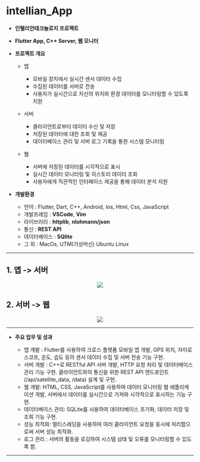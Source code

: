 # intellian_App

* __인텔리안테크놀로지 프로젝트__   
* __Flutter App, C++ Server, 웹 모니터__

* __프로젝트 개요__
  * 앱
    * 모바일 장치에서 실시간 센서 데이터 수집
    * 수집된 데이터를 서버로 전송
    * 사용자가 실시간으로 자신의 위치와 환경 데이터를 모니터링할 수 있도록 지원
  
  * 서버
    * 클라이언트로부터 데이터 수신 및 저장
    * 저장된 데이터에 대한 조회 및 제공
    * 데이터베이스 관리 및 서버 로그 기록을 통한 시스템 모니터링
  
  * 웹
    * 서버에 저장된 데이터를 시각적으로 표시
    * 실시간 데이터 모니터링 및 히스토리 데이터 조회
    * 사용자에게 직관적인 인터페이스 제공을 통해 데이터 분석 지원

* __개발환경__
   
  * 언어 : Flutter, Dart, C++, Android, Ios, Html, Css, JavaScript
  * 개발프레임 : __VSCode__, __Vim__
  * 라이브러리 : __httplib__, __nlohmann/json__
  * 통신 : __REST API__
  * 데이터베이스 : __SQlite__
  * 그 외 : MacOs, UTM(가상머신) Ubuntu Linux
--------------------------------

 ## 1. 앱 -> 서버 


<p align="center" />
    <img src="https://github.com/jjm-web/intellian_Project/assets/76840242/86c1d64c-de61-4fba-8bb0-354f03fa6db9"/>
    
</p> 

## 2. 서버 -> 웹


<p align="center" />
    <img src="https://github.com/jjm-web/intellian_Project/assets/76840242/108e4f3f-be90-4d9f-b94c-57f5d40a188e"/>
</p> 



----------------------------------------

* __주요 업무 및 성과__

  * 앱 개발 : Flutter를 사용하여 크로스 플랫폼 모바일 앱 개발, GPS 위치, 자이로스코프, 온도, 습도 등의 센서 데이터 수집 및 서버 전송 기능 구현.
  * 서버 개발 : C++로 RESTful API 서버 개발, HTTP 요청 처리 및 데이터베이스 관리 기능 구현. 클라이언트와의 통신을 위한 REST API 엔드포인트(/api/satellite_data, /data) 설계 및 구현.
  * 웹 개발: HTML, CSS, JavaScript를 사용하여 데이터 모니터링 웹 애플리케이션 개발, 서버에서 데이터를 실시간으로 가져와 시각적으로 표시하는 기능 구현. 
  * 데이터베이스 관리: SQLite를 사용하여 데이터베이스 초기화, 데이터 저장 및 조회 기능 구현.
  * 성능 최적화: 멀티스레딩을 사용하여 여러 클라이언트 요청을 동시에 처리함으로써 서버 성능 최적화.
  * 로그 관리 : 서버의 활동을 로깅하여 시스템 상태 및 오류를 모니터링할 수 있도록 함.

-----------------------------------------

  

